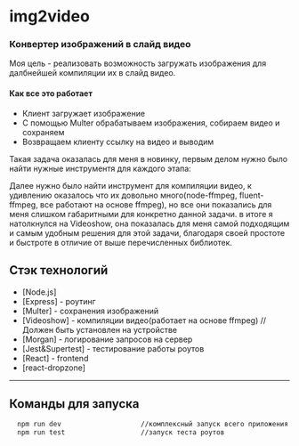 # img2video

### Конвертер изображений в слайд видео

Моя цель - реализовать возможность загружать изображения для далбнейшей компиляции их в слайд видео.

#### Как все это работает

- Клиент загружает изображение
- С помощью Multer обрабатываем изображения, собираем видео и сохраняем
- Возвращаем клиенту ссылку на видео и выводим

Такая задача оказалась для меня в новинку, первым делом нужно было найти нужные инструментя для каждого этапа:



Далее нужно было найти инструмент для компиляции видео, к удивлению оказалось что их довольно много(node-ffmpeg, fluent-ffmpeg, все работают на основе ffmpeg), но все они показались для меня слишком габаритными для конкретно данной задачи. в итоге я натолкнулся на Videoshow, она показалась для меня самой подходящим и самым удобным решения для этой задачи, благодаря своей простоте и быстроте в отличие от выше перечисленных библиотек.

## Стэк технологий
- [Node.js]
- [Express] - роутинг
- [Multer] - сохранения изображений
- [Videoshow] - компиляции видео(работает на основе ffmpeg) //Должен быть установлен на устройстве
- [Morgan] - логирование запросов на сервер
- [Jest&Supertest] - тестирование работы роутов
- [React] - frontend
- [react-dropzone]

***
## Команды для запуска 
```sh
  npm run dev                    //комплексный запуск всего приложения
  npm run test                   //запуск теста роутов
```

